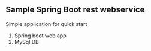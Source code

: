 **Sample Spring Boot rest webservice**
---

Simple application for quick start 

1. Spring boot web app
2. MySql DB
